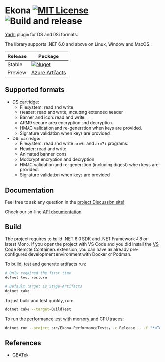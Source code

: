 # Ekona [![MIT License](https://img.shields.io/badge/license-MIT-blue.svg?style=flat)](https://choosealicense.com/licenses/mit/) ![Build and release](https://github.com/SceneGate/Ekona/workflows/Build%20and%20release/badge.svg)

[Yarhl](https://github.com/SceneGate/yarhl) plugin for DS and DSi formats.

The library supports .NET 6.0 and above on Linux, Window and MacOS.

<!-- prettier-ignore -->
| Release | Package                                                           |
| ------- | ----------------------------------------------------------------- |
| Stable  | [![Nuget](https://img.shields.io/nuget/v/SceneGate.Ekona?label=nuget.org&logo=nuget)](https://www.nuget.org/packages/SceneGate.Ekona) |
| Preview | [Azure Artifacts](https://dev.azure.com/SceneGate/SceneGate/_packaging?_a=feed&feed=SceneGate-Preview) |

## Supported formats

- DS cartridge:
  - Filesystem: read and write
  - Header: read and write, including extended header
  - Banner and icon: read and write.
  - ARM9 secure area encryption and decryption.
  - HMAC validation and re-generation when keys are provided.
  - Signature validation when keys are provided.
- DSi cartridge:
  - Filesystem: read and write `arm9i` and `arm7i` programs.
  - Header: read and write
  - Animated banner icons
  - Modcrypt encryption and decryption
  - HMAC validation and re-generation (including digest) when keys are provided.
  - Signature validation when keys are provided.

## Documentation

Feel free to ask any question in the
[project Discussion site!](https://github.com/SceneGate/Ekona/discussions)

Check our on-line [API documentation](https://scenegate.github.io/Ekona/).

## Build

The project requires to build .NET 6.0 SDK and .NET Framework 4.8 or latest
Mono. If you open the project with VS Code and you did install the
[VS Code Remote Containers](https://code.visualstudio.com/docs/remote/containers)
extension, you can have an already pre-configured development environment with
Docker or Podman.

To build, test and generate artifacts run:

```sh
# Only required the first time
dotnet tool restore

# Default target is Stage-Artifacts
dotnet cake
```

To just build and test quickly, run:

```sh
dotnet cake --target=BuildTest
```

To run the performance test with memory and CPU traces:

```sh
dotnet run --project src/Ekona.PerformanceTests/ -c Release -- -f "*<TestName>*" -m -p EP --maxWidth 60
```

## References

- [GBATek](https://problemkaputt.de/gbatek.htm)
